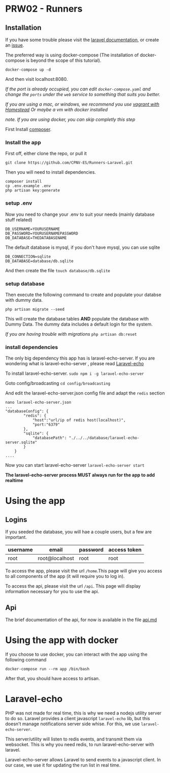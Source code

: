 # PRW02 - Runners


## Installation


If you have some trouble please visit the [laravel documentation](https://laravel.com/docs/5.3/installation), or create an [issue](https://github.com/CPNV-ES/Runners-Laravel/issues/new).

The preferred way is using docker-compose (The installation of docker-compose is beyond the scope of this tutorial).

`docker-compose up -d`

And then visit localhost:8080.

*If the port is already occupied, you can edit `docker-compose.yaml` and change the `ports` under the `web` service to something that suits you better.*

*If you are using a mac, or windows, we recommend you use [vagrant with Homestead](https://laravel.com/docs/5.4/homestead)*
*Or maybe a vm with docker installed*

*note. If you are using docker, you can skip completly this step*

First Install [composer](https://getcomposer.org/download/).

### Install the app
First off, either clone the repo, or pull it

```
git clone https://github.com/CPNV-ES/Runners-Laravel.git
```

Then you will need to install dependencies.
```
composer install
cp .env.example .env
php artisan key:generate
```

### setup .env
Now you need to change your .env to suit your needs (mainly database stuff related)
```
DB_USERNAME=YOURUSERNAME
DB_PASSWORD=YOURUSERNAMEPASSWORD
DB_DATABASE=THEDATABASENAME
```
The default database is mysql, if you don't have mysql, you can use sqlite
```
DB_CONNECTION=sqlite
DB_DATABASE=database/db.sqlite
```
And then create the file `touch database/db.sqlite`

### setup database
Then execute the following command to create and populate your databse with dummy data.
```
php artisan migrate --seed
```
This will create the database tables **AND** populate the database with Dummy Data.
The dummy data includes a default login for the system.

*If you are having trouble with migrations*
`php artisan db:reset`

### install dependencies
The only big dependency this app has is laravel-echo-server.
If you are wondering what is laravel-echo-server , please read [Laravel-echo](Laravel-echo)

To install laravel-echo-server.
`sudo npm i -g laravel-echo-server`

Goto config/broadcasting
`cd config/broadcasting`

And edit the laravel-echo-server.json config file and adapt the `redis` section
``` 
nano laravel-echo-server.json
...
"databaseConfig": {
		"redis": {
		    "host":"url/ip of redis host(localhost)",
		    "port:"6379"
		},
		"sqlite": {
			"databasePath": "./../../database/laravel-echo-server.sqlite"
		}
	}
....
```

Now you can start laravel-echo-server `laravel-echo-server start`

**The laravel-echo-server process MUST always run for the app to add realtime**

# Using the app

## Logins

If you seeded the database, you will hae a couple users, but a few are important.


| username | email          | password | access token |
|----------|----------------|----------|--------------|
| root     | root@localhost | root     | root         |

To access the app, please visit the url ```/home```.This page will give you access to all components of the app (it will require you to log in).

To access the api, please visit the url ```/api```. This page will display information necessary for you to use the api.

## Api

The brief documentation of the api, for now is available in the file [api.md](/api.md)

# Using the app with docker

If you choose to use docker, you can interact with the app using the following command

`docker-compose run --rm app /bin/bash`

After that, you should have access to artisan.

# Laravel-echo

PHP was not made for real time, this is why we need a nodejs utility server to do so.
Laravel provides a client javascript `laravel-echo` lib, but this doesn't manage notifications server side whise.
For this, we use `laravel-echo-server`.

This server/utility will listen to redis events, and transmit them via websocket.
This is why you need redis, to run laravel-echo-server with laravel.

Laravel-echo-server allows Laravel to send events to a javascript client. In our case, we use it for updating the run list in real time.